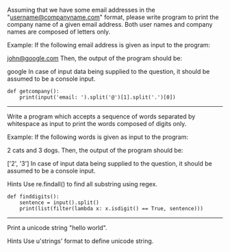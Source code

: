 Assuming that we have some email addresses in the "username@companyname.com" format, please write program to print the company name of a given email address. Both user names and company names are composed of letters only.

Example: If the following email address is given as input to the program:

john@google.com
Then, the output of the program should be:

google
In case of input data being supplied to the question, it should be assumed to be a console input.

```
def getcompany():
    print(input('email: ').split('@')[1].split('.')[0])
```

---

Write a program which accepts a sequence of words separated by whitespace as input to print the words composed of digits only.

Example: If the following words is given as input to the program:

2 cats and 3 dogs.
Then, the output of the program should be:

['2', '3']
In case of input data being supplied to the question, it should be assumed to be a console input.

Hints
Use re.findall() to find all substring using regex.

```
def finddigits():
    sentence = input().split()
    print(list(filter(lambda x: x.isdigit() == True, sentence)))
```
---

Print a unicode string "hello world".

Hints
Use u'strings' format to define unicode string.


